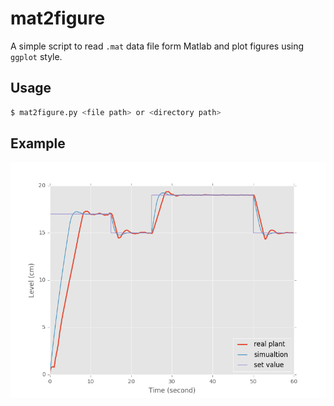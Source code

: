 # mat2figure
A simple script to read `.mat` data file form Matlab and plot figures using `ggplot` style.

## Usage
```bash
$ mat2figure.py <file path> or <directory path>
```
## Example
![conf1_L2_set_value_17_data_L1](example/conf1_L2_set_value_17_data_L1.png)
